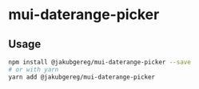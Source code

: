 # mui-daterange-picker

## Usage

```bash
npm install @jakubgereg/mui-daterange-picker --save
# or with yarn
yarn add @jakubgereg/mui-daterange-picker
```
